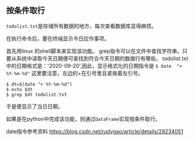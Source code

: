 ## 按条件取行
`todolist.txt`是存储所有数据的地方，每次查看数据库显得麻烦。

在执行命令后，要在终端显示今日应作事项。

首先用linux 的shell脚本来实现该功能。
grep指令可以在文件中查找字符串。只要从系统中读取今天日期便可查找到符合今天日期的数据行有哪些。
todolist.txt中的日期格式是：'2020-09-20',因此，显示格式化的日期指令是
`$ date  "+ %Y-%m-%d"` 这里要注意，左边的+在引号里且紧挨着左引号。

```
$ dt=$(date "+ %Y-%m-%d")
$ echo $dt
$ grep $dt todolist.txt
```
于是便显示了当日日期。

如果是在python中完成该功能，则通过`DataFrame`实现按条件取行。


date指令参考资料 https://blog.csdn.net/rudygao/article/details/28234051
